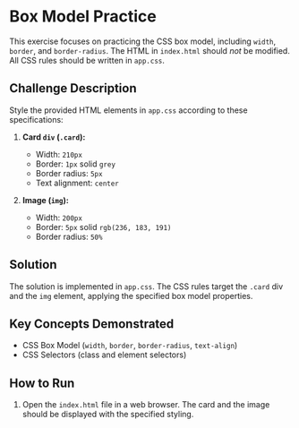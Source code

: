 # Box Model Practice

This exercise focuses on practicing the CSS box model, including `width`, `border`, and `border-radius`. The HTML in `index.html` should *not* be modified. All CSS rules should be written in `app.css`.

## Challenge Description

Style the provided HTML elements in `app.css` according to these specifications:

1.  **Card `div` (`.card`):**
    *   Width: `210px`
    *   Border: `1px` solid `grey`
    *   Border radius: `5px`
    *   Text alignment: `center`

2.  **Image (`img`):**
    *   Width: `200px`
    *   Border: `5px` solid `rgb(236, 183, 191)`
    *   Border radius: `50%`

## Solution

The solution is implemented in `app.css`. The CSS rules target the `.card` div and the `img` element, applying the specified box model properties.

## Key Concepts Demonstrated

*   CSS Box Model (`width`, `border`, `border-radius`, `text-align`)
*   CSS Selectors (class and element selectors)

## How to Run

1.  Open the `index.html` file in a web browser. The card and the image should be displayed with the specified styling.